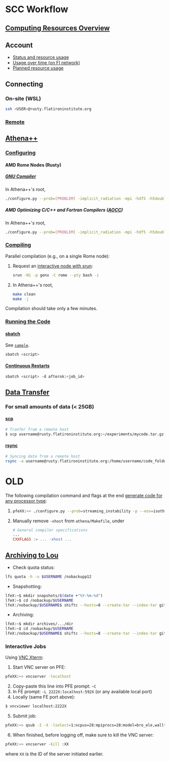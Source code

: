 # SCC Workflow

## [Computing Resources Overview](https://wiki.flatironinstitute.org/SCC/Overview)

## Account

- [Status and resource usage](https://fido.flatironinstitute.org/home/self)
- [Usage over time (on FI network)](https://grafana.flatironinstitute.org/d/GM2HFVR7k/user-resource-usage?var-user=sbaronett)
- [Planned resource usage](https://wiki.flatironinstitute.org/SCC/AccountManagement/PlannedResourceUsage)


## Connecting

### On-site (WSL)
```bash
ssh <USER>@rusty.flatironinstitute.org
```

### [Remote](https://wiki.flatironinstitute.org/SCC/RemoteConnect)


## [Athena++](https://github.com/PrincetonUniversity/athena/wiki)

### [Configuring](https://github.com/PrincetonUniversity/athena/wiki/Configuring)

#### AMD Rome Nodes (Rusty)

##### [GNU Compiler](https://www.nas.nasa.gov/hecc/support/kb/preparing-to-run-on-aitken-rome-nodes_657.html#:~:text=on%20Rome%20processors.-,GNU%20Compilers,-%3A)
In Athena++'s root,
```bash
./configure.py --prob=[PROBLEM] -implicit_radiation -mpi -hdf5 -h5double --cxx=gcc --cflag="-march=znver2"
```


##### AMD Optimizing C/C++ and Fortran Compilers ([AOCC](https://www.nas.nasa.gov/hecc/support/kb/preparing-to-run-on-aitken-rome-nodes_657.html))

In Athena++'s root,
```bash
./configure.py --prob=[PROBLEM] -implicit_radiation -mpi -hdf5 -h5double --cxx=aocc --cflag="-march=znver2"
```


### [Compiling](https://github.com/PrincetonUniversity/athena/wiki/Compiling)

Parallel compilation (e.g., on a single Rome node):
1. Request an [interactive node with srun](https://wiki.flatironinstitute.org/SCC/Software/Slurm#srun_Run_a_program_on_allocated_resources):
   ```bash
   srun -N1 -p genx -C rome --pty bash -i
   ```
2. In Athena++'s root,
   ```bash
   make clean
   make -j
   ```
Compilation should take only a few minutes.


### [Running the Code](https://github.com/PrincetonUniversity/athena/wiki/Running-the-Code)

#### [sbatch](https://wiki.flatironinstitute.org/SCC/Software/Slurm#sbatch_Allocating_Resources)

See [`sample`](/scc/sample).
```bash
sbatch <script>
```

#### [Continuous Restarts](https://slurm.schedmd.com/sbatch.html#OPT_dependency)
```bash
sbatch <script> -d afterok:<job_id>
```


## [Data Transfer](https://wiki.flatironinstitute.org/SCC/Hardware/DataTransfer)

### For small amounts of data (< 25GB)

#### [scp](https://wiki.flatironinstitute.org/SCC/Hardware/DataTransfer#scp)

```bash
# Tranfer from a remote host
$ scp username@rusty.flatironinstitute.org:~/experiments/mycode.tar.gz .
```

#### [rsync](https://wiki.flatironinstitute.org/SCC/Hardware/DataTransfer#rsync)

```bash
# Syncing data from a remote host
rsync -a username@rusty.flatironinstitute.org:/home/username/code_folder ~/my_local_code
```





# OLD

The following compilation command and flags at the end [generate code for any processor type](https://www.nas.nasa.gov/hecc/support/kb/recommended-compiler-options_99.html#:~:text=Generate%20Code%20for%20Any%20Processor%20Type):

1. ```bash
   pfeXX:~> ./configure.py --prob=streaming_instability -p --eos=isothermal --nghost=3 -mpi -hdf5 -h5double --cxx=icpc --mpiccmd="icpc -lmpi -lmpi++" --cflag="-O3 -axCORE-AVX512,CORE-AVX2 -xAVX"
   ```
2. Manually remove `-xhost` from `athena/Makefile`, under
   ```Makefile
   # General compiler specifications
   ...
   CXXFLAGS := ... -xhost ...
   ```


## [Archiving to Lou](https://www.nas.nasa.gov/hecc/support/kb/using-shift-for-transfers-and-tar-operations-between-two-nas-hosts_513.html)

- Check quota status:
```bash
lfs quota -h -u $USERNAME /nobackupp12
```
- Snapshotting:
```bash
lfeX:~$ mkdir snapshots/$(date +"%Y-%m-%d")
lfeX:~$ cd /nobackup/$USERNAME
lfeX:/nobackup/$USERNAME$ shiftc --hosts=8 --create-tar --index-tar github lfe:~/snapshots/$(date +"%Y-%m-%d")/github.tar
```
- Archiving:
```bash
lfeX:~$ mkdir archives/.../dir
lfeX:~$ cd /nobackup/$USERNAME
lfeX:/nobackup/$USERNAME$ shiftc --hosts=8 --create-tar --index-tar github/.../dir lfe:~/archives/.../dir/dir.$(date +"%Y-%m-%d").tar
```


### Interactive Jobs

Using [VNC Xterm](https://www.nas.nasa.gov/hecc/support/kb/vnc-a-faster-alternative-to-x11_257.html): 
1. Start VNC server on PFE:
```bash
pfeXX:~> vncserver -localhost
```
2. Copy-paste this line into PFE prompt: `~C`
3. In FE prompt: `-L 2222X:localhost:592X` (or any available local port)
4. Locally (same FE port above): 
```bash
$ vncviewer localhost:2222X
``` 
5. Submit job:
```bash
pfeXX:~> qsub -I -X -lselect=1:ncpus=28:mpiprocs=28:model=bro_ele,walltime=1:00:00 -q devel
```
6. When finished, before logging off, make sure to kill the VNC server:
```bash
pfeXX:~> vncserver -kill :XX
```
where `XX` is the ID of the server initiated earlier.
